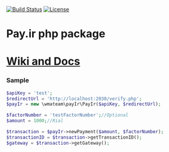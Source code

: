 [![Build Status](https://travis-ci.org/wmateam/payir.svg?branch=master)](https://travis-ci.org/wmateam/curling)
[![License](https://poser.pugx.org/wmateam/curling/license)](https://packagist.org/packages/wmateam/curling)
# Pay.ir php package
# [Wiki and Docs](https://github.com/wmateam/payir/wiki)

### Sample
```php
$apiKey = 'test';
$redirectUrl = 'http://localhost:2030/verify.php';
$payIr = new \wmateam\payIr\PayIr($apiKey, $redirectUrl);

$factorNumber = 'testFactorNumber';//Optional
$amount = 1000;//Rial

$transaction = $payIr->newPayment($amount, $factorNumber);
$transactionID = $transaction->getTransactionID();
$gateway = $transaction->getGateway();
```